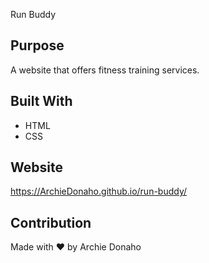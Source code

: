  Run Buddy

## Purpose
A website that offers fitness training services.

## Built With
* HTML
* CSS

## Website
https://ArchieDonaho.github.io/run-buddy/

## Contribution
Made with ❤️ by Archie Donaho
